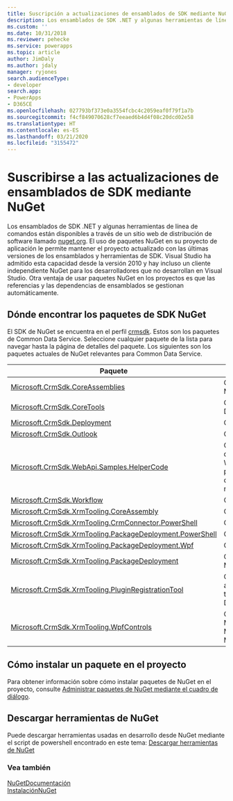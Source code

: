 ```yaml
---
title: Suscripción a actualizaciones de ensamblados de SDK mediante NuGet (Common Data Service) | Microsoft Docs
description: Los ensamblados de SDK .NET y algunas herramientas de línea de comandos están disponibles a través de un sitio web de distribución de software llamado nuget.org. El uso de paquetes NuGet en su proyecto de aplicación le permite mantener el proyecto actualizado con las últimas versiones de los ensamblados y herramientas de SDK.
ms.custom: ''
ms.date: 10/31/2018
ms.reviewer: pehecke
ms.service: powerapps
ms.topic: article
author: JimDaly
ms.author: jdaly
manager: ryjones
search.audienceType:
- developer
search.app:
- PowerApps
- D365CE
ms.openlocfilehash: 027793bf373e0a3554fcbc4c2059eaf0f79f1a7b
ms.sourcegitcommit: f4cf849070628cf7eeaed6b4d4f08c20dcd02e58
ms.translationtype: HT
ms.contentlocale: es-ES
ms.lasthandoff: 03/21/2020
ms.locfileid: "3155472"
---
```

# <a name="subscribe-to-sdk-assembly-updates-using-nuget"></a>Suscribirse a las actualizaciones de ensamblados de SDK mediante NuGet

Los ensamblados de SDK .NET y algunas herramientas de línea de comandos están disponibles a través de un sitio web de distribución de software llamado [nuget.org](https://www.nuget.org). El uso de paquetes NuGet en su proyecto de aplicación le permite mantener el proyecto actualizado con las últimas versiones de los ensamblados y herramientas de SDK. Visual Studio ha admitido esta capacidad desde la versión 2010 y hay incluso un cliente independiente NuGet para los desarrolladores que no desarrollan en Visual Studio. Otra ventaja de usar paquetes NuGet en los proyectos es que las referencias y las dependencias de ensamblados se gestionan automáticamente.  
  
<a name="BKMK_GetNuGetPackages"></a>

## <a name="where-to-find-the-nuget-sdk-packages"></a>Dónde encontrar los paquetes de SDK NuGet

El SDK de NuGet se encuentra en el perfil [crmsdk](https://www.nuget.org/profiles/crmsdk). Estos son los paquetes de Common Data Service. Seleccione cualquier paquete de la lista para navegar hasta la página de detalles del paquete. Los siguientes son los paquetes actuales de NuGet relevantes para Common Data Service.  


|Paquete|Descripción|
|---------|---------|
|[Microsoft.CrmSdk.CoreAssemblies](https://www.nuget.org/packages/Microsoft.CrmSdk.CoreAssemblies/)|Contiene los ensamblados de Microsoft.Xrm.Sdk.dll y Microsoft.Crm.Sdk.Proxy.dll, además de herramientas|
|[Microsoft.CrmSdk.CoreTools](https://www.nuget.org/packages/Microsoft.CrmSdk.CoreTools/)|Contiene las herramientas SDK creadas por el equipo de Microsoft Dynamics 365.|
|[Microsoft.CrmSdk.Deployment](https://www.nuget.org/packages/Microsoft.CrmSdk.Deployment/)|Contiene el ensamblado Microsoft.Xrm.Sdk.Deployment.dll|
|[Microsoft.CrmSdk.Outlook](https://www.nuget.org/packages/Microsoft.CrmSdk.Outlook/)|Contiene el ensamblado Microsoft.Crm.Outlook.dll|
|[Microsoft.CrmSdk.WebApi.Samples.HelperCode](https://www.nuget.org/packages/Microsoft.CrmSdk.WebApi.Samples.HelperCode/)|Código de Ayuda de C# creado por el equipo de documentación para desarrolladores de Power Apps. Este código es para su uso con la API de Web. Estas clases proporcionan autenticación de servicios web tanto para implementaciones locales y en línea, gestión de errores y configuración de cadenas de conexión. Estas clases se utilizan en nuestros ejemplos de la API web|
|[Microsoft.CrmSdk.Workflow](https://www.nuget.org/packages/Microsoft.CrmSdk.Workflow/)|Contiene el ensamblado Microsoft.Xrm.Sdk.Workflow.dll|
|[Microsoft.CrmSdk.XrmTooling.CoreAssembly](https://www.nuget.org/packages/Microsoft.CrmSdk.XrmTooling.CoreAssembly/)|Contiene el ensamblado Microsoft.Xrm.Tooling.Connector |
|[Microsoft.CrmSdk.XrmTooling.CrmConnector.PowerShell](https://www.nuget.org/packages/Microsoft.CrmSdk.XrmTooling.CrmConnector.PowerShell/)|Contiene los ensamblados para Xrm.Tooling.Connector Powershell |
|[Microsoft.CrmSdk.XrmTooling.PackageDeployment.PowerShell](https://www.nuget.org/packages/Microsoft.CrmSdk.XrmTooling.PackageDeployment.PowerShell/)| Contiene los ensamblados para Package Deployer Powershell        |
|[Microsoft.CrmSdk.XrmTooling.PackageDeployment.Wpf](https://www.nuget.org/packages/Microsoft.CrmSdk.XrmTooling.PackageDeployment.Wpf/)|Contiene el Dynamics 365 Package Deployer|
|[Microsoft.CrmSdk.XrmTooling.PackageDeployment](https://www.nuget.org/packages/Microsoft.CrmSdk.XrmTooling.PackageDeployment/)|Contiene el ensamblado Microsoft.Xrm.Tooling.PackageDeployment.CrmPackageExtentionBase.dll|
|[Microsoft.CrmSdk.XrmTooling.PluginRegistrationTool](https://www.nuget.org/packages/Microsoft.CrmSdk.XrmTooling.PluginRegistrationTool/)|Contiene la herramienta de registro de complemento necesaria para administrar ensamblados de complemento, ensamblados de flujo de trbajo, entidades virtuales y extremos de servicio para Microsoft Dynamics 365.|
|[Microsoft.CrmSdk.XrmTooling.WpfControls](https://www.nuget.org/packages/Microsoft.CrmSdk.XrmTooling.WpfControls/)|Contiene los ensamblados de Microsoft.Xrm.Tooling.CrmConnectControl.dll, Microsoft.Xrm.Tooling.Ui.Styles.dll y Microsoft.Xrm.Tooling.WebResourceUtility.dll|

## <a name="how-to-install-a-package-in-your-project"></a>Cómo instalar un paquete en el proyecto  
 Para obtener información sobre cómo instalar paquetes de NuGet en el proyecto, consulte [Administrar paquetes de NuGet mediante el cuadro de diálogo](https://docs.nuget.org/docs/start-here/managing-nuget-packages-using-the-dialog).  

## <a name="download-tools-from-nuget"></a>Descargar herramientas de NuGet

Puede descargar herramientas usadas en desarrollo desde NuGet mediante el script de powershell encontrado en este tema: [Descargar herramientas de NuGet](../download-tools-nuget.md)
  
### <a name="see-also"></a>Vea también  
 [NuGetDocumentación](/nuget/)   
 [InstalaciónNuGet](https://docs.nuget.org/docs/start-here/installing-nuget)